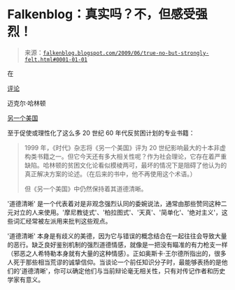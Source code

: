 <!--yml

category: 未分类

date: 2024-05-12 21:57:25

-->

# Falkenblog：真实吗？不，但感受强烈！

> 来源：[`falkenblog.blogspot.com/2009/06/true-no-but-strongly-felt.html#0001-01-01`](http://falkenblog.blogspot.com/2009/06/true-no-but-strongly-felt.html#0001-01-01)

在

[评论](http://www.nytimes.com/2009/06/21/books/review/Isserman-t.html?_r=1&ref=books)

迈克尔·哈林顿

[另一个美国](http://en.wikipedia.org/wiki/Michael_Harrington)

至于促使或理性化了这么多 20 世纪 60 年代反贫困计划的专业书籍：

> 1999 年，《时代》杂志将《另一个美国》评为 20 世纪影响最大的十本非虚构类书籍之一。但它今天还有多大相关性呢？作为社会理论，它存在着严重缺陷。哈林顿的贫困文化论看似模棱两可，最坏的情况下是阻碍了他认为的真正解决方案的论述。（在后来的书中，他不再使用这个术语。）
> 
> 但《另一个美国》中仍然保持着其道德清晰。 

'道德清晰' 是一个代表着对是非观念强烈认同的委婉说法，通常由那些赞同这种二元对立的人来使用。'摩尼教徒式'、'柏拉图式'、'天真'、'简单化'、'绝对主义'，这些词汇经常被左派用来批判这些观点。

'道德清晰' 本身是有歧义的美德，因为它与错误的概念结合在一起往往会导致大量的恶行。缺乏良好鉴别机制的强烈道德情感，就像是一把没有瞄准的有力枪支一样（邪恶之人希特勒本身就有大量的这种情感）。正如奥斯卡·王尔德所指出的，很多人死于那些相当荒谬的诚挚信仰。当谈论一个前任知识分子时，最能够表扬的是他们的'道德清晰'，你可以确定他们与当前辩论毫无相关性，只有对传记作者和历史学家有意义。
